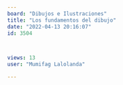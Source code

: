 ```yaml
---
board: "Dibujos e Ilustraciones"
title: "Los fundamentos del dibujo"
date: "2022-04-13 20:16:07"
id: 3504



views: 13
user: "Mumifag Lalolanda"

---
```

